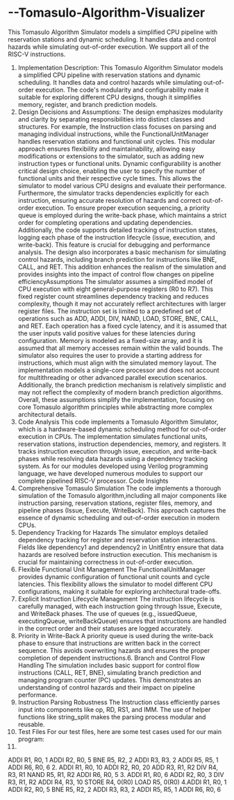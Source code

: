 # --Tomasulo-Algorithm-Visualizer

This Tomasulo Algorithm Simulator models a simplified CPU pipeline with reservation stations and dynamic scheduling. It handles data and control hazards while simulating out-of-order execution.
We support all of the RISC-V instructions.

1. Implementation Description:
This Tomasulo Algorithm Simulator models a simplified CPU pipeline with reservation
stations and dynamic scheduling. It handles data and control hazards while simulating
out-of-order execution. The code's modularity and configurability make it suitable for
exploring different CPU designs, though it simplifies memory, register, and branch
prediction models.
2. Design Decisions and Assumptions:
The design emphasizes modularity and clarity by separating responsibilities into distinct
classes and structures. For example, the Instruction class focuses on parsing and
managing individual instructions, while the FunctionalUnitManager handles reservation
stations and functional unit cycles. This modular approach ensures flexibility and
maintainability, allowing easy modifications or extensions to the simulator, such as
adding new instruction types or functional units.
Dynamic configurability is another critical design choice, enabling the user to specify the
number of functional units and their respective cycle times. This allows the simulator to
model various CPU designs and evaluate their performance. Furthermore, the simulator
tracks dependencies explicitly for each instruction, ensuring accurate resolution of
hazards and correct out-of-order execution.
To ensure proper execution sequencing, a priority queue is employed during the
write-back phase, which maintains a strict order for completing operations and updating
dependencies. Additionally, the code supports detailed tracking of instruction states,
logging each phase of the instruction lifecycle (issue, execution, and write-back). This
feature is crucial for debugging and performance analysis.
The design also incorporates a basic mechanism for simulating control hazards,
including branch prediction for instructions like BNE, CALL, and RET. This addition
enhances the realism of the simulation and provides insights into the impact of control
flow changes on pipeline efficiencyAssumptions
The simulator assumes a simplified model of CPU execution with eight general-purpose
registers (R0 to R7). This fixed register count streamlines dependency tracking and
reduces complexity, though it may not accurately reflect architectures with larger
register files.
The instruction set is limited to a predefined set of operations such as ADD, ADDI, DIV,
NAND, LOAD, STORE, BNE, CALL, and RET. Each operation has a fixed cycle latency,
and it is assumed that the user inputs valid positive values for these latencies during
configuration.
Memory is modeled as a fixed-size array, and it is assumed that all memory accesses
remain within the valid bounds. The simulator also requires the user to provide a
starting address for instructions, which must align with the simulated memory layout.
The implementation models a single-core processor and does not account for
multithreading or other advanced parallel execution scenarios. Additionally, the branch
prediction mechanism is relatively simplistic and may not reflect the complexity of
modern branch prediction algorithms.
Overall, these assumptions simplify the implementation, focusing on core Tomasulo
algorithm principles while abstracting more complex architectural details.
3. Code Analysis
This code implements a Tomasulo Algorithm Simulator, which is a hardware-based
dynamic scheduling method for out-of-order execution in CPUs. The implementation
simulates functional units, reservation stations, instruction dependencies, memory, and
registers. It tracks instruction execution through issue, execution, and write-back phases
while resolving data hazards using a dependency tracking system. As for our modules
developed using Verilog programming language, we have developed numerous
modules to support our complete pipelined RISC-V processor.
Code Insights
1. Comprehensive Tomasulo Simulation
The code implements a thorough simulation of the Tomasulo algorithm,including all major components like instruction parsing, reservation
stations, register files, memory, and pipeline phases (Issue, Execute,
WriteBack). This approach captures the essence of dynamic scheduling
and out-of-order execution in modern CPUs.
2. Dependency Tracking for Hazards
The simulator employs detailed dependency tracking for register and
reservation station interactions. Fields like dependency1 and
dependency2 in UnitEntry ensure that data hazards are resolved before
instruction execution. This mechanism is crucial for maintaining
correctness in out-of-order execution.
3. Flexible Functional Unit Management
The FunctionalUnitManager provides dynamic configuration of functional
unit counts and cycle latencies. This flexibility allows the simulator to model
different CPU configurations, making it suitable for exploring architectural
trade-offs.
4. Explicit Instruction Lifecycle Management
The instruction lifecycle is carefully managed, with each instruction going
through Issue, Execute, and WriteBack phases. The use of queues (e.g.,
issuedQueue, executingQueue, writeBackQueue) ensures that
instructions are handled in the correct order and their statuses are logged
accurately.
5. Priority in Write-Back
A priority queue is used during the write-back phase to ensure that
instructions are written back in the correct sequence. This avoids
overwriting hazards and ensures the proper completion of dependent
instructions.6. Branch and Control Flow Handling
The simulation includes basic support for control flow instructions (CALL,
RET, BNE), simulating branch prediction and managing program counter
(PC) updates. This demonstrates an understanding of control hazards and
their impact on pipeline performance.
7. Instruction Parsing Robustness
The Instruction class efficiently parses input into components like op, RD,
RS1, and IMM. The use of helper functions like string_split makes the
parsing process modular and reusable.
3. Test Files
For our test files, here are some test cases used for our main program:
1.
ADDI R1, R0, 1
ADDI R2, R0, 5
BNE R5, R2, 2
ADDI R3, R3, 2
ADDI R5, R5, 1
ADDI R6, R0, 6
2.
ADDI R1, R0, 10
ADDI R2, R0, 20
ADD R3, R1, R2
DIV R4, R3, R1
NAND R5, R1, R2
ADDI R6, R0, 5
3.
ADDI R1, R0, 6
ADDI R2, R0, 3
DIV R3, R1, R2
ADDI R4, R3, 10
STORE R4, 0(R0)
LOAD R5, 0(R0)
4.ADDI R1, R0, 1
ADDI R2, R0, 5
BNE R5, R2, 2
ADDI R3, R3, 2
ADDI R5, R5, 1
ADDI R6, R0, 6
